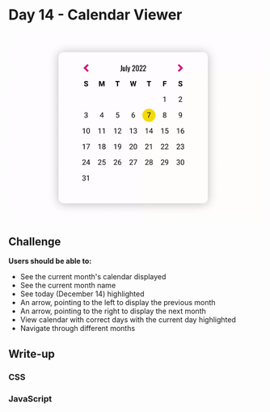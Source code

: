 # Day 14 - Calendar Viewer

![Advent of JavaScript](screen.gif)

## Challenge

**Users should be able to:**

-   See the current month's calendar displayed
-   See the current month name
-   See today (December 14) highlighted
-   An arrow, pointing to the left to display the previous month
-   An arrow, pointing to the right to display the next month
-   View calendar with correct days with the current day highlighted
-   Navigate through different months


## Write-up

### CSS


### JavaScript

